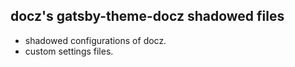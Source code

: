 ## docz's gatsby-theme-docz shadowed files

- shadowed configurations of docz.
- custom settings files.